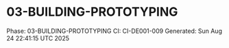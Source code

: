 # 03-BUILDING-PROTOTYPING
Phase: 03-BUILDING-PROTOTYPING
CI: CI-DE001-009
Generated: Sun Aug 24 22:41:15 UTC 2025
